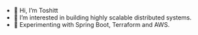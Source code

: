 - 👋 Hi, I’m Toshitt
- 👀 I’m interested in building highly scalable distributed systems.
- 🌱 Experimenting with Spring Boot, Terraform and AWS.

<!---
X-OppenHeimer-X/X-OppenHeimer-X is a ✨ special ✨ repository because its `README.md` (this file) appears on your GitHub profile.
You can click the Preview link to take a look at your changes.
--->
